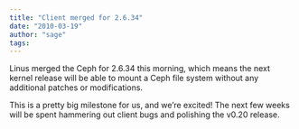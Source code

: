 ```yaml
---
title: "Client merged for 2.6.34"
date: "2010-03-19"
author: "sage"
tags: 
---
```


Linus merged the Ceph for 2.6.34 this morning, which means the next kernel release will be able to mount a Ceph file system without any additional patches or modifications.

This is a pretty big milestone for us, and we’re excited! The next few weeks will be spent hammering out client bugs and polishing the v0.20 release.

